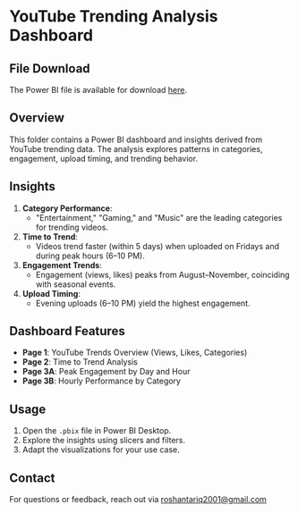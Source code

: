 # YouTube Trending Analysis Dashboard

## File Download
The Power BI file is available for download [here](https://drive.google.com/file/d/1gEhVVRvMtO4R5MEHeNU-9K9KptdtpDSN/view?usp=sharing).

## Overview
This folder contains a Power BI dashboard and insights derived from YouTube trending data. The analysis explores patterns in categories, engagement, upload timing, and trending behavior.

## Insights
1. **Category Performance**:
   - "Entertainment," "Gaming," and "Music" are the leading categories for trending videos.
2. **Time to Trend**:
   - Videos trend faster (within 5 days) when uploaded on Fridays and during peak hours (6–10 PM).
3. **Engagement Trends**:
   - Engagement (views, likes) peaks from August–November, coinciding with seasonal events.
4. **Upload Timing**:
   - Evening uploads (6–10 PM) yield the highest engagement.

## Dashboard Features
- **Page 1**: YouTube Trends Overview (Views, Likes, Categories)
- **Page 2**: Time to Trend Analysis
- **Page 3A**: Peak Engagement by Day and Hour
- **Page 3B**: Hourly Performance by Category

## Usage
1. Open the `.pbix` file in Power BI Desktop.
2. Explore the insights using slicers and filters.
3. Adapt the visualizations for your use case.

## Contact
For questions or feedback, reach out via roshantariq2001@gmail.com
